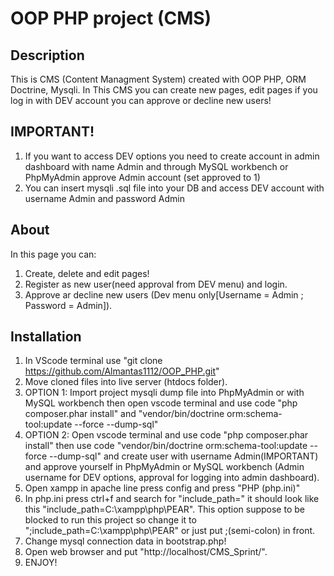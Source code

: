 # OOP PHP project (CMS)

## Description

This is CMS (Content Managment System) created with OOP PHP, ORM Doctrine, Mysqli.
In This CMS you can create new pages, edit pages if you log in with DEV account you can approve or decline new users!

## IMPORTANT!

1. If you want to access DEV options you need to create account in admin dashboard with name Admin and through MySQL workbench or PhpMyAdmin approve Admin account (set approved to 1)
2. You can insert mysqli .sql file into your DB and access DEV account with username Admin and password Admin

## About

In this page you can:
1. Create, delete and edit pages!
2. Register as new user(need approval from DEV menu) and login.
3. Approve ar decline new users (Dev menu only[Username = Admin ; Password = Admin]).

## Installation

1. In VScode terminal use "git clone https://github.com/Almantas1112/OOP_PHP.git"
2. Move cloned files into live server (htdocs folder).
3. OPTION 1: Import project mysqli dump file into PhpMyAdmin or with MySQL workbench then open vscode terminal and use code "php composer.phar install" and "vendor/bin/doctrine orm:schema-tool:update --force --dump-sql"
3. OPTION 2: Open vscode terminal and use code "php composer.phar install" then use code "vendor/bin/doctrine orm:schema-tool:update --force --dump-sql" and create user with username Admin(IMPORTANT) and approve yourself in PhpMyAdmin or MySQL workbench (Admin username for DEV options, approval for logging into admin dashboard).
4. Open xampp in apache line press config and press "PHP (php.ini)"
5. In php.ini press ctrl+f and search for "include_path=" it should look like this "include_path=C:\xampp\php\PEAR". This option suppose to be blocked to run this project so change it to ";include_path=C:\xampp\php\PEAR" or just put ;(semi-colon) in front.
6. Change mysql connection data in bootstrap.php!
7. Open web browser and put "http://localhost/CMS_Sprint/".
8. ENJOY!
